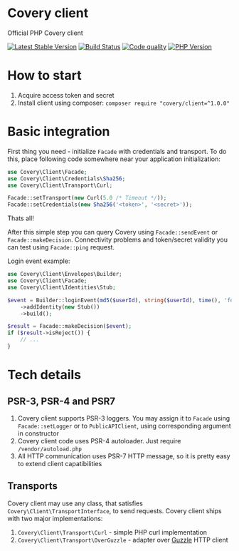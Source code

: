 # Covery client

Official PHP Covery client

[![Latest Stable Version](https://img.shields.io/packagist/v/covery/client.svg?style=flat-square)](https://packagist.org/packages/covery/client)
[![Build Status](https://img.shields.io/travis/covery/php-client.svg?style=flat-square)](https://travis-ci.org/covery/php-client)
[![Code quality](https://img.shields.io/scrutinizer/g/covery/php-client.svg?style=flat-square)](https://scrutinizer-ci.com/g/covery/php-client/)
[![PHP Version](https://img.shields.io/badge/PHP-%3E%3D5.4-blue.svg?style=flat-square)](http://php.net/)

# How to start

1. Acquire access token and secret
2. Install client using composer: `composer require "covery/client=^1.0.0"`

# Basic integration

First thing you need - initialize `Facade` with credentials and transport. 
To do this, place following code somewhere near your application initialization:

```php
use Covery\Client\Facade;
use Covery\Client\Credentials\Sha256;
use Covery\Client\Transport\Curl;

Facade::setTransport(new Curl(5.0 /* Timeout */));
Facade::setCredentials(new Sha256('<token>', '<secret>'));
```

Thats all!

After this simple step you can query Covery using `Facade::sendEvent` or `Facade::makeDecision`.
Connectivity problems and token/secret validity you can test using `Facade::ping` request.

Login event example:

```php
use Covery\Client\Envelopes\Builder;
use Covery\Client\Facade;
use Covery\Client\Identities\Stub;

$event = Builder::loginEvent(md5($userId), string($userId), time(), 'foo@bar.com', false) // Using builder
    ->addIdentity(new Stub())                                                             // stub identity
    ->build();                                                                            // building envelope

$result = Facade::makeDecision($event);
if ($result->isReject()) {
    // ...
}
```

# Tech details

## PSR-3, PSR-4 and PSR7

1. Covery client supports PSR-3 loggers. You may assign it to `Facade` using `Facade::setLogger` or to `PublicAPIClient`, using corresponding argument in constructor
2. Covery client code uses PSR-4 autoloader. Just require `/vendor/autoload.php`
3. All HTTP communication uses PSR-7 HTTP message, so it is pretty easy to extend client capatibilities

## Transports

Covery client may use any class, that satisfies `Covery\Client\TransportInterface`, to send requests. Covery client ships with two major implementations:

1. `Covery\Client\Transport\Curl` - simple PHP curl implementation
2. `Covery\Client\Transport\OverGuzzle` - adapter over [Guzzle](https://github.com/guzzle/guzzle) HTTP client
